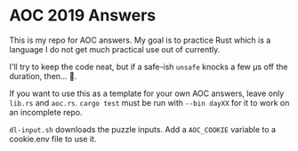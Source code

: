 # AOC 2019 Answers

This is my repo for AOC answers. My goal is to practice Rust
which is a language I do not get much practical use out of
currently.

I'll try to keep the code neat, but if a safe-ish `unsafe` 
knocks a few µs off the duration, then... 🙈.

If you want to use this as a template for your own AOC answers,
leave only `lib.rs` and `aoc.rs`. `cargo test` must be run with
`--bin dayXX` for it to work on an incomplete repo.

`dl-input.sh` downloads the puzzle inputs. Add a `AOC_COOKIE`
variable to a cookie.env file to use it.
